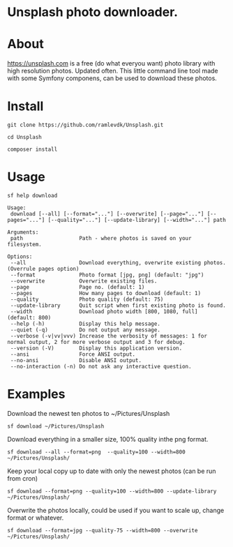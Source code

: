 # Unsplash photo downloader.

# About

https://unsplash.com is a free (do what everyou want) photo library with high resolution photos. Updated often. This
little command line tool made with some Symfony componens, can be used to download these photos.

# Install

    git clone https://github.com/ramlevdk/Unsplash.git
    
    cd Unsplash
    
    composer install

# Usage

    sf help download

```
Usage:
 download [--all] [--format="..."] [--overwrite] [--page="..."] [--pages="..."] [--quality="..."] [--update-library] [--width="..."] path

Arguments:
 path                  Path - where photos is saved on your filesystem.

Options:
 --all                 Download everything, overwrite existing photos. (Overrule pages option)
 --format              Photo format [jpg, png] (default: "jpg")
 --overwrite           Overwrite existing files.
 --page                Page no. (default: 1)
 --pages               How many pages to download (default: 1)
 --quality             Photo quality (default: 75)
 --update-library      Quit script when first existing photo is found.
 --width               Download photo width [800, 1080, full] (default: 800)
 --help (-h)           Display this help message.
 --quiet (-q)          Do not output any message.
 --verbose (-v|vv|vvv) Increase the verbosity of messages: 1 for normal output, 2 for more verbose output and 3 for debug.
 --version (-V)        Display this application version.
 --ansi                Force ANSI output.
 --no-ansi             Disable ANSI output.
 --no-interaction (-n) Do not ask any interactive question.
 ```
 
# Examples
 
Download the newest ten photos to ~/Pictures/Unsplash
 
    sf download ~/Pictures/Unsplash
    
Download everything in a smaller size, 100% quality inthe png format.
 
    sf download --all --format=png  --quality=100 --width=800 ~/Pictures/Unsplash/
    
Keep your local copy up to date with only the newest photos (can be run from cron)
 
    sf download --format=png --quality=100 --width=800 --update-library ~/Pictures/Unsplash/
 
Overwrite the photos locally, could be used if you want to scale up, change format or whatever.
 
    sf download --format=jpg --quality-75 --width=800 --overwrite ~/Pictures/Unsplash/
